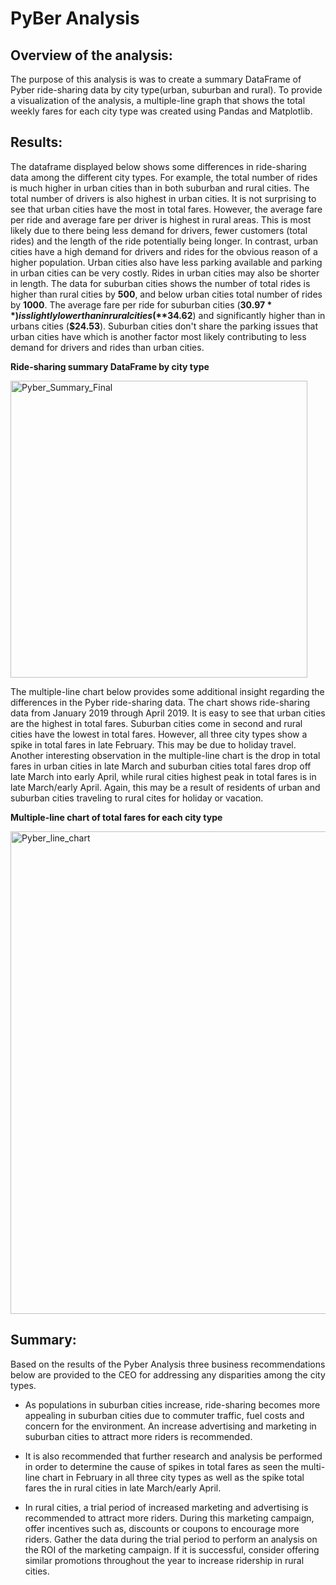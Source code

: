 # PyBer Analysis

## Overview of the analysis:
The purpose of this analysis is was to create a summary DataFrame of Pyber ride-sharing data by city type(urban, suburban and rural). To provide a visualization of the analysis, a multiple-line graph that shows the total weekly fares for each city type was created using Pandas and Matplotlib.

## Results: 
The dataframe displayed below shows some differences in ride-sharing data among the different city types. For example, the total number of rides is much higher in urban cities than in both suburban and rural cities. The total number of drivers is also highest in urban cities. It is not surprising to see that urban cities have the most in total fares. However, the average fare per ride and average fare per driver is highest in rural areas. This is most likely due to there being less demand for drivers, fewer customers (total rides) and the length of the ride potentially being longer. In contrast, urban cities have a high demand for drivers and rides for the obvious reason of a higher population. Urban cities also have less parking available and parking in urban cities can be very costly. Rides in urban cities may also be shorter in length. The data for suburban cities shows the number of total rides is higher than rural cities by **500**, and below urban cities total number of rides by **1000**. The average fare per ride for suburban cities (**$30.97**) is slightly lower than in rural cities (**$34.62**) and significantly higher than in urbans cities (**$24.53**). Suburban cities don't share the parking issues that urban cities have which is another factor most likely contributing to less demand for drivers and rides than urban cities.

**Ride-sharing summary DataFrame by city type**

<img width="475" alt="Pyber_Summary_Final" src="https://user-images.githubusercontent.com/78699465/112760674-dc29fa80-8fc5-11eb-80f5-d967a02dc5ba.png">






The multiple-line chart below provides some additional insight regarding the differences in the Pyber ride-sharing data. The chart shows ride-sharing data from January 2019 through April 2019. It is easy to see that urban cities are the highest in total fares. Suburban cities come in second and rural cities have the lowest in total fares. However, all three city types show a spike in total fares in late February. This may be due to holiday travel.
Another interesting observation in the multiple-line chart is the drop in total fares in urban cities in late March and suburban cities total fares drop off late March into early April, while rural cities highest peak in total fares is in late March/early April. Again, this may be a result of residents of urban and suburban cities traveling to rural cites for holiday or vacation.

**Multiple-line chart of total fares for each city type**

<img width="772" alt="Pyber_line_chart" src="https://user-images.githubusercontent.com/78699465/112760637-c4527680-8fc5-11eb-9dc9-0af09ec749fb.png">




## Summary:
Based on the results of the Pyber Analysis three business recommendations below are provided to the CEO for addressing any disparities among the city types.

- As populations in suburban cities increase, ride-sharing becomes more appealing in suburban cities due to commuter traffic, fuel costs and concern for the environment.       An increase advertising and marketing in suburban cities to attract more riders is recommended.

- It is also recommended that further research and analysis be performed in order to determine the cause of spikes in total fares as seen the multi-line chart in February in   all three city types as well as the spike total fares the in rural cities in late March/early April.

- In rural cities, a trial period of increased marketing and advertising is recommended to attract more riders. During this marketing campaign, offer incentives such as,       discounts or coupons to encourage more riders. Gather the data during the trial period to perform an analysis on the ROI of the marketing campaign. If it is successful,       consider offering similar promotions throughout the year to increase ridership in rural cities.

